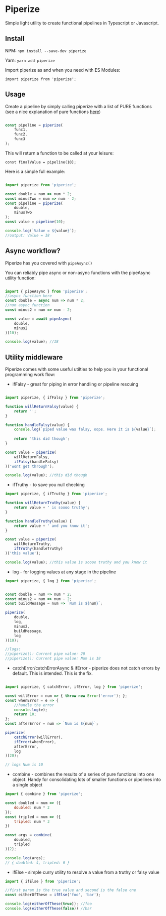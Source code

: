 # Piperize

Simple light utility to create functional pipelines in Typescript or Javascript.

## Install

NPM: `npm install --save-dev piperize`

Yarn: `yarn add piperize`

Import piperize as and when you need with ES Modules: <br />

`import piperize from 'piperize';`

## Usage

Create a pipeline by simply calling piperize with a list of PURE functions (see a nice explanation of pure functions [here](https://medium.com/javascript-scene/master-the-javascript-interview-what-is-a-pure-function-d1c076bec976))

```javascript

const pipeline = piperize(
	func1,
	func2,
	func3
);

```
This will return a function to be called at your leisure:

`const finalValue = pipeline(10);`

Here is a simple full example:

```javascript

import piperize from 'piperize';

const double = num => num * 2;
const minusTwo = num => num - 2;
const pipeline = piperize(
	double,
	minusTwo
);
const value = pipeline(10);

console.log(`Value = ${value}`);
//output: Value = 18
```

## Async workflow?

Piperize has you covered with `pipeAsync()`

You can reliably pipe async or non-async functions with the pipeAsync utility function:

```javascript

import { pipeAsync } from 'piperize';
//async function here
const double = async num => num * 2;
//non async function
const minus2 = num => num - 2;

const value = await pipeAsync(
	double,
	minus2
)(10);

console.log(value); //18

```

## Utility middleware

Piperize comes with some useful utilties to help you in your functional programming work flow:

- ifFalsy - great for piping in error handling or pipeline rescuing
```javascript

import piperize, { ifFalsy } from 'piperize';

function willReturnFalsy(value) {
	return '';
}

function handleFalsy(value) {
	console.log(`piped value was falsy, oops. Here it is ${value}`);
	
	return 'this did though';
}

const value = piperize(
	willReturnFalsy,
	ifFalsy(handleFalsy)
)('wont get through');

console.log(value); //this did though
```

- ifTruthy - to save you null checking
```javascript
import piperize, { ifTruthy } from 'piperize';

function willReturnTruthy(value) {
	return value + ' is soooo truthy';
}

function handleTruthy(value) {
	return value + ' and you know it';
}

const value = piperize(
	willReturnTruthy,
	ifTruthy(handleTruthy)
)('this value');

console.log(value); //this value is soooo truthy and you know it
```

- log - for logging values at any stage in the pipeline

```javascript
import piperize, { log } from 'piperize';


const double = num => num * 2;
const minus2 = num => num - 2;
const buildMessage = num => `Num is ${num}`;

piperize(
    double,
    log,
    minus2,
    buildMessage,
    log
)(10);

//logs: 
//piperize(): Current pipe value: 20
//piperize(): Current pipe value: Num is 18

```

- catchError/catchErrorAsync & ifError - piperize does not catch errors by default. This is intended. This is the fix.

```javascript

import piperize, { catchError, ifError, log } from 'piperize';

const willError = num => { throw new Error('error'); };
const whenError = e => {
	//handle the error
	console.log(e);
	return 10;
};
const afterError = num => `Num is ${num}`;

piperize(
	catchError(willError),
	ifError(whenError),
	afterError,
	log
)(20);

// logs Num is 10
```

- combine - combines the results of a series of pure functions into one object. Handy for consolidating lots of smaller functions or pipelines into a single object

```javascript
import { combine } from 'piperize';

const doubled = num => ({
    doubled: num * 2
});
const tripled = num => ({
    tripled: num * 3
})

const args = combine(
	doubled,
	tripled
)(2);

console.log(args);
// { doubled: 4, tripled: 6 }
```

- ifElse - simple curry utility to resolve a value from a truthy or falsy value

```javascript
import { ifElse } from 'piperize';

//first param is the true value and second is the false one
const eitherOfThese = ifElse('foo', 'bar');

console.log(eitherOfThese(true)); //foo
console.log(eitherOfThese(false)) //bar

```